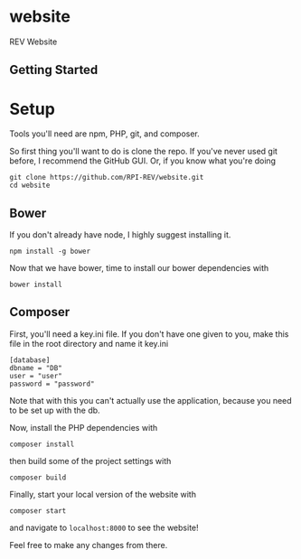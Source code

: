 # website

REV Website

## Getting Started

# Setup

Tools you'll need are npm, PHP, git, and composer.

So first thing you'll want to do is clone the repo. If you've never
used git before, I recommend the GitHub GUI. Or, if you know what you're
doing 

    git clone https://github.com/RPI-REV/website.git
    cd website
	
## Bower

If you don't already have node, I highly suggest installing it.

    npm install -g bower
  
Now that we have bower, time to install our bower dependencies with 

    bower install 

## Composer

First, you'll need a key.ini file. If you don't have one given to you, 
make this file in the root directory and name it key.ini

    [database]
    dbname = "DB"
    user = "user"
    password = "password"

Note that with this you can't actually use the 
application, because you need to be set up with the 
db.

Now, install the PHP dependencies with

    composer install

then build some of the project settings with 

    composer build
    
Finally, start your local version of the website with

    composer start

and navigate to `localhost:8000` to see the website!

Feel free to make any changes from there.